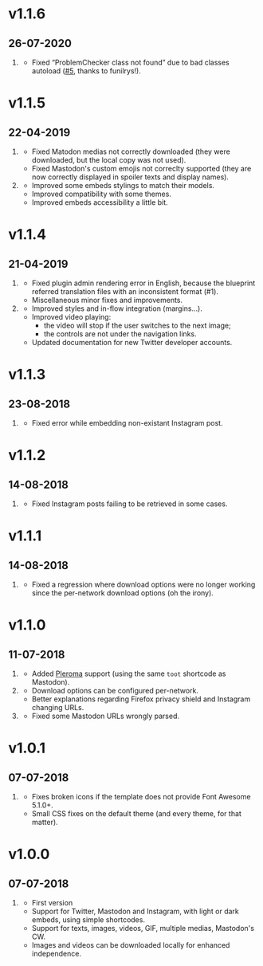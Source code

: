 # v1.1.6
## 26-07-2020

1. [](#bugfix)
    * Fixed “ProblemChecker class not found” due to bad classes autoload ([#5](https://github.com/Nebulius/grav-plugin-static-social-embeds/pull/5), thanks to funilrys!).

# v1.1.5
## 22-04-2019

1. [](#bugfix)
    * Fixed Matodon medias not correctly downloaded (they were downloaded, but the local copy was not used).
    * Fixed Mastodon's custom emojis not correclty supported (they are now correctly displayed in spoiler texts and display names).
1. [](#improved)
    * Improved some embeds stylings to match their models.
    * Improved compatibility with some themes.
    * Improved embeds accessibility a little bit.

# v1.1.4
## 21-04-2019

1. [](#bugfix)
    * Fixed plugin admin rendering error in English, because the blueprint referred translation files with an inconsistent format (#1).
    * Miscellaneous minor fixes and improvements.
1. [](#improved)
    * Improved styles and in-flow integration (margins…).
    * Improved video playing:
      * the video will stop if the user switches to the next image;
      * the controls are not under the navigation links.
    * Updated documentation for new Twitter developer accounts.

# v1.1.3
## 23-08-2018

1. [](#bugfix)
    * Fixed error while embedding non-existant Instagram post.

# v1.1.2
## 14-08-2018

1. [](#bugfix)
    * Fixed Instagram posts failing to be retrieved in some cases.

# v1.1.1
## 14-08-2018

1. [](#bugfix)
    * Fixed a regression where download options were no longer working since the per-network download options (oh the irony).

# v1.1.0
## 11-07-2018

1. [](#new)
    * Added [Pleroma](https://pleroma.social) support (using the same `toot` shortcode as Mastodon).
1. [](#improved)
    * Download options can be configured per-network.
    * Better explanations regarding Firefox privacy shield and Instagram changing URLs.
1. [](#bugfix)
    * Fixed some Mastodon URLs wrongly parsed.

# v1.0.1
## 07-07-2018

1. [](#bugfix)
    * Fixes broken icons if the template does not provide Font Awesome 5.1.0+.
    * Small CSS fixes on the default theme (and every theme, for that matter).

# v1.0.0
##  07-07-2018

1. [](#new)
    * First version
    * Support for Twitter, Mastodon and Instagram, with light or dark embeds, using simple shortcodes.
    * Support for texts, images, videos, GIF, multiple medias, Mastodon's CW.
    * Images and videos can be downloaded locally for enhanced independence.
